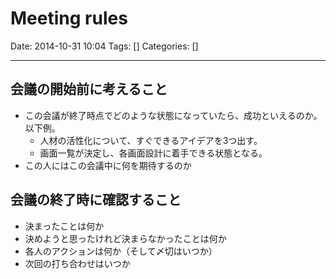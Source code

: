 # Meeting rules

Date: 2014-10-31 10:04
Tags: []
Categories: []

---
## 会議の開始前に考えること

- この会議が終了時点でどのような状態になっていたら、成功といえるのか。以下例。
    - 人材の活性化について、すぐできるアイデアを3つ出す。
    - 画面一覧が決定し、各画面設計に着手できる状態となる。
- この人にはこの会議中に何を期待するのか

## 会議の終了時に確認すること

- 決まったことは何か
- 決めようと思ったけれど決まらなかったことは何か
- 各人のアクションは何か（そして〆切はいつか）
- 次回の打ち合わせはいつか

